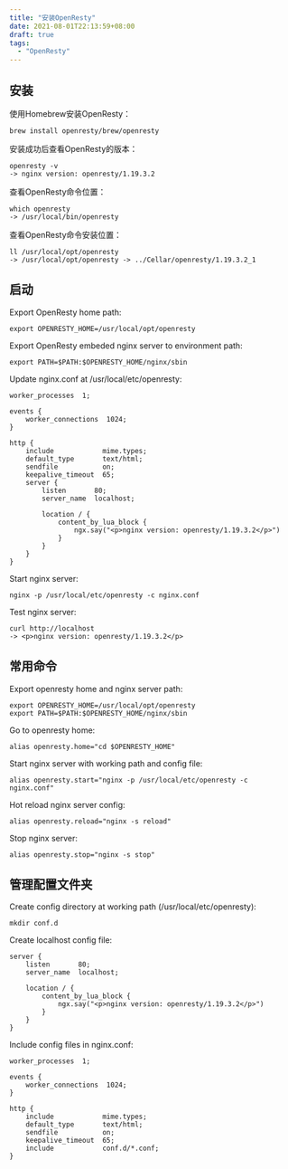 ```yaml
---
title: "安装OpenResty"
date: 2021-08-01T22:13:59+08:00
draft: true
tags:
  - "OpenResty"
---
```


## 安装

使用Homebrew安装OpenResty：

```
brew install openresty/brew/openresty
```

安装成功后查看OpenResty的版本：

```
openresty -v
-> nginx version: openresty/1.19.3.2
```

查看OpenResty命令位置：

```
which openresty
-> /usr/local/bin/openresty
```

查看OpenResty命令安装位置：

```
ll /usr/local/opt/openresty
-> /usr/local/opt/openresty -> ../Cellar/openresty/1.19.3.2_1
```



## 启动

Export OpenResty home path:

```
export OPENRESTY_HOME=/usr/local/opt/openresty
```

Export OpenResty embeded nginx server to environment path:

```
export PATH=$PATH:$OPENRESTY_HOME/nginx/sbin
```

Update nginx.conf at /usr/local/etc/openresty:

```
worker_processes  1;

events {
    worker_connections  1024;
}

http {
    include            mime.types;
    default_type       text/html;
    sendfile           on;
    keepalive_timeout  65;
    server {
        listen       80;
        server_name  localhost;

        location / {
            content_by_lua_block {
                ngx.say("<p>nginx version: openresty/1.19.3.2</p>")
            }
        }
    }
}
```

Start nginx server:

```
nginx -p /usr/local/etc/openresty -c nginx.conf
```

Test nginx server:

```
curl http://localhost
-> <p>nginx version: openresty/1.19.3.2</p>
```



## 常用命令

Export openresty home and nginx server path:

```
export OPENRESTY_HOME=/usr/local/opt/openresty
export PATH=$PATH:$OPENRESTY_HOME/nginx/sbin
```

Go to openresty home:

```
alias openresty.home="cd $OPENRESTY_HOME"
```

Start nginx server with working path and config file:

```
alias openresty.start="nginx -p /usr/local/etc/openresty -c nginx.conf"
```

Hot reload nginx server config:

```
alias openresty.reload="nginx -s reload"
```

Stop nginx server:

```
alias openresty.stop="nginx -s stop"
```



## 管理配置文件夹

Create config directory at working path (/usr/local/etc/openresty):

```
mkdir conf.d
```

Create localhost config file:

```
server {
    listen       80;
    server_name  localhost;

    location / {
        content_by_lua_block {
            ngx.say("<p>nginx version: openresty/1.19.3.2</p>")
        }
    }
}
```

Include config files in nginx.conf:

```
worker_processes  1;

events {
    worker_connections  1024;
}

http {
    include            mime.types;
    default_type       text/html;
    sendfile           on;
    keepalive_timeout  65;
    include            conf.d/*.conf;
}
```











